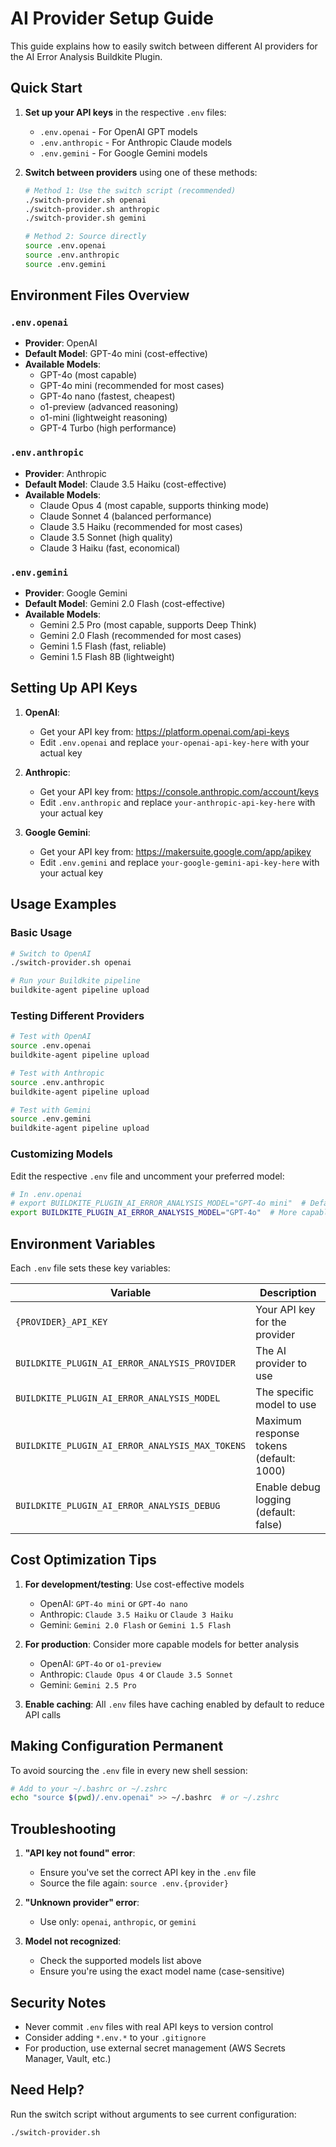 # AI Provider Setup Guide

This guide explains how to easily switch between different AI providers for the AI Error Analysis Buildkite Plugin.

## Quick Start

1. **Set up your API keys** in the respective `.env` files:
   - `.env.openai` - For OpenAI GPT models
   - `.env.anthropic` - For Anthropic Claude models
   - `.env.gemini` - For Google Gemini models

2. **Switch between providers** using one of these methods:

   ```bash
   # Method 1: Use the switch script (recommended)
   ./switch-provider.sh openai
   ./switch-provider.sh anthropic
   ./switch-provider.sh gemini

   # Method 2: Source directly
   source .env.openai
   source .env.anthropic
   source .env.gemini
   ```

## Environment Files Overview

### `.env.openai`
- **Provider**: OpenAI
- **Default Model**: GPT-4o mini (cost-effective)
- **Available Models**:
  - GPT-4o (most capable)
  - GPT-4o mini (recommended for most cases)
  - GPT-4o nano (fastest, cheapest)
  - o1-preview (advanced reasoning)
  - o1-mini (lightweight reasoning)
  - GPT-4 Turbo (high performance)

### `.env.anthropic`
- **Provider**: Anthropic
- **Default Model**: Claude 3.5 Haiku (cost-effective)
- **Available Models**:
  - Claude Opus 4 (most capable, supports thinking mode)
  - Claude Sonnet 4 (balanced performance)
  - Claude 3.5 Haiku (recommended for most cases)
  - Claude 3.5 Sonnet (high quality)
  - Claude 3 Haiku (fast, economical)

### `.env.gemini`
- **Provider**: Google Gemini
- **Default Model**: Gemini 2.0 Flash (cost-effective)
- **Available Models**:
  - Gemini 2.5 Pro (most capable, supports Deep Think)
  - Gemini 2.0 Flash (recommended for most cases)
  - Gemini 1.5 Flash (fast, reliable)
  - Gemini 1.5 Flash 8B (lightweight)

## Setting Up API Keys

1. **OpenAI**:
   - Get your API key from: https://platform.openai.com/api-keys
   - Edit `.env.openai` and replace `your-openai-api-key-here` with your actual key

2. **Anthropic**:
   - Get your API key from: https://console.anthropic.com/account/keys
   - Edit `.env.anthropic` and replace `your-anthropic-api-key-here` with your actual key

3. **Google Gemini**:
   - Get your API key from: https://makersuite.google.com/app/apikey
   - Edit `.env.gemini` and replace `your-google-gemini-api-key-here` with your actual key

## Usage Examples

### Basic Usage
```bash
# Switch to OpenAI
./switch-provider.sh openai

# Run your Buildkite pipeline
buildkite-agent pipeline upload
```

### Testing Different Providers
```bash
# Test with OpenAI
source .env.openai
buildkite-agent pipeline upload

# Test with Anthropic
source .env.anthropic
buildkite-agent pipeline upload

# Test with Gemini
source .env.gemini
buildkite-agent pipeline upload
```

### Customizing Models
Edit the respective `.env` file and uncomment your preferred model:

```bash
# In .env.openai
# export BUILDKITE_PLUGIN_AI_ERROR_ANALYSIS_MODEL="GPT-4o mini"  # Default
export BUILDKITE_PLUGIN_AI_ERROR_ANALYSIS_MODEL="GPT-4o"  # More capable
```

## Environment Variables

Each `.env` file sets these key variables:

| Variable | Description |
|----------|-------------|
| `{PROVIDER}_API_KEY` | Your API key for the provider |
| `BUILDKITE_PLUGIN_AI_ERROR_ANALYSIS_PROVIDER` | The AI provider to use |
| `BUILDKITE_PLUGIN_AI_ERROR_ANALYSIS_MODEL` | The specific model to use |
| `BUILDKITE_PLUGIN_AI_ERROR_ANALYSIS_MAX_TOKENS` | Maximum response tokens (default: 1000) |
| `BUILDKITE_PLUGIN_AI_ERROR_ANALYSIS_DEBUG` | Enable debug logging (default: false) |

## Cost Optimization Tips

1. **For development/testing**: Use cost-effective models
   - OpenAI: `GPT-4o mini` or `GPT-4o nano`
   - Anthropic: `Claude 3.5 Haiku` or `Claude 3 Haiku`
   - Gemini: `Gemini 2.0 Flash` or `Gemini 1.5 Flash`

2. **For production**: Consider more capable models for better analysis
   - OpenAI: `GPT-4o` or `o1-preview`
   - Anthropic: `Claude Opus 4` or `Claude 3.5 Sonnet`
   - Gemini: `Gemini 2.5 Pro`

3. **Enable caching**: All `.env` files have caching enabled by default to reduce API calls

## Making Configuration Permanent

To avoid sourcing the `.env` file in every new shell session:

```bash
# Add to your ~/.bashrc or ~/.zshrc
echo "source $(pwd)/.env.openai" >> ~/.bashrc  # or ~/.zshrc
```

## Troubleshooting

1. **"API key not found" error**:
   - Ensure you've set the correct API key in the `.env` file
   - Source the file again: `source .env.{provider}`

2. **"Unknown provider" error**:
   - Use only: `openai`, `anthropic`, or `gemini`

3. **Model not recognized**:
   - Check the supported models list above
   - Ensure you're using the exact model name (case-sensitive)

## Security Notes

- Never commit `.env` files with real API keys to version control
- Consider adding `*.env.*` to your `.gitignore`
- For production, use external secret management (AWS Secrets Manager, Vault, etc.)

## Need Help?

Run the switch script without arguments to see current configuration:
```bash
./switch-provider.sh
```